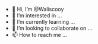- 👋 Hi, I’m @Waliscooy
- 👀 I’m interested in ...
- 🌱 I’m currently learning ...
- 💞️ I’m looking to collaborate on ...
- 📫 How to reach me ...

<!---
Waliscooy/Waliscooy is a ✨ special ✨ repository because its `README.md` (this file) appears on your GitHub profile.
You can click the Preview link to take a look at your changes.
--->
